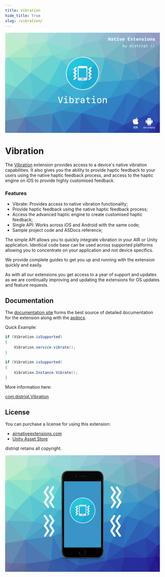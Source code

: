 ```yaml
---
title: Vibration
hide_title: true
slug: /vibration/
---
```


![](images/hero.png)

# Vibration

The [Vibration](https://airnativeextensions.com/extension/com.distriqt.Vibration) extension provides access to a device's native vibration capabilities. 
It also gives you the ability to provide haptic feedback to your users using the native haptic feedback process, and access to the haptic engine on iOS to provide highly customised feedback.


### Features

- Vibrate: Provides access to native vibration functionality;
- Provide haptic feedback using the native haptic feedback process;
- Access the advanced haptic engine to create customised haptic feedback; 
- Single API: Works across iOS and Android with the same code;
- Sample project code and ASDocs reference;


The simple API allows you to quickly integrate vibration in your AIR or Unity application. 
Identical code base can be used across supported platforms allowing you to concentrate on your application and not device specifics.

We provide complete guides to get you up and running with the extension quickly and easily.

As with all our extensions you get access to a year of support and updates as we are continually improving and updating the extensions for OS updates and feature requests.


## Documentation


The [documentation site](https://docs.airnativeextensions.com/docs/vibration/) forms the best source of detailed documentation for the extension along with the [asdocs](https://docs.airnativeextensions.com/asdocs/vibration/). 


Quick Example:

```actionscript title="AIR"
if (Vibration.isSupported)
{
	Vibration.service.vibrate();
}
```

```csharp title="Unity"
if (Vibration.isSupported)
{
	Vibration.Instance.Vibrate();
}
```


More information here: 

[com.distriqt.Vibration](https://airnativeextensions.com/extension/com.distriqt.Vibration)


## License

You can purchase a license for using this extension:

- [airnativeextensions.com](https://airnativeextensions.com/)
- [Unity Asset Store](https://assetstore.unity.com/publishers/46451)

distriqt retains all copyright.



![](images/promo.png)
